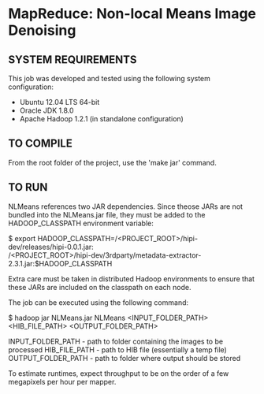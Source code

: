MapReduce: Non-local Means Image Denoising 
==========================================

SYSTEM REQUIREMENTS
-------------------
This job was developed and tested using the following system configuration:
 - Ubuntu 12.04 LTS 64-bit
 - Oracle JDK 1.8.0
 - Apache Hadoop 1.2.1 (in standalone configuration)



TO COMPILE
----------
From the root folder of the project, use the 'make jar' command.  



TO RUN
------
NLMeans references two JAR dependencies. Since theose JARs are not bundled into
the NLMeans.jar file, they must be added to the HADOOP_CLASSPATH environment 
variable:

$ export HADOOP_CLASSPATH=/<PROJECT_ROOT>/hipi-dev/releases/hipi-0.0.1.jar: \
  /<PROJECT_ROOT>/hipi-dev/3rdparty/metadata-extractor-2.3.1.jar:$HADOOP_CLASSPATH

Extra care must be taken in distributed Hadoop environments to ensure that these
JARs are included on the classpath on each node.

The job can be executed using the following command:

$ hadoop jar NLMeans.jar NLMeans <INPUT_FOLDER_PATH> <HIB_FILE_PATH> <OUTPUT_FOLDER_PATH>

  INPUT_FOLDER_PATH  - path to folder containing the images to be processed
  HIB_FILE_PATH      - path to HIB file (essentially a temp file)
  OUTPUT_FOLDER_PATH - path to folder where output should be stored

To estimate runtimes, expect throughput to be on the order of a few megapixels
per hour per mapper.
